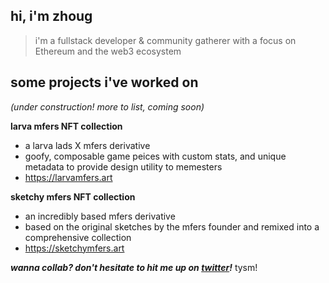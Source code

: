 ## hi, i'm zhoug
> i'm a fullstack developer & community gatherer with a focus on Ethereum and the web3 ecosystem
  
  
## some projects i've worked on
*(under construction! more to list, coming soon)*

**larva mfers NFT collection**
- a larva lads X mfers derivative
- goofy, composable game peices with custom stats, and unique metadata to provide design utility to memesters
- https://larvamfers.art

**sketchy mfers NFT collection**
- an incredibly based mfers derivative
- based on the original sketches by the mfers founder and remixed into a comprehensive collection
- https://sketchymfers.art
  
  
***wanna collab? don't hesitate to hit me up on [twitter](https://twitter.com/zhoug0x)!***
tysm!
